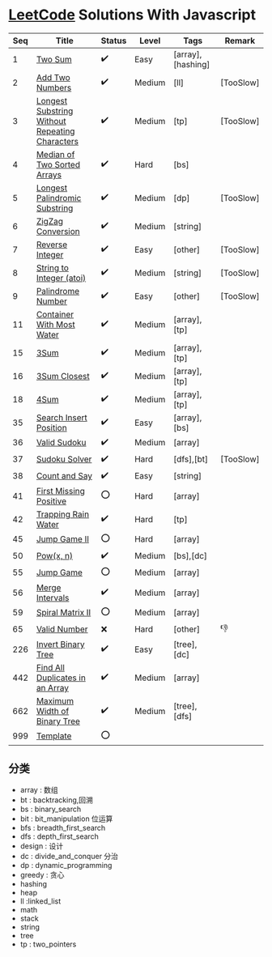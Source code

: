# [LeetCode](https://leetcode.com/problemset/all) Solutions With Javascript

| Seq | Title                                                                    | Status             | Level  | Tags              | Remark    |
| --- | ------------------------------------------------------------------------ | ------------------ | ------ | ----------------- | --------- |
| 1   | [Two Sum](./problems/1/README.md)                                        | :heavy_check_mark: | Easy   | [array],[hashing] |           |
| 2   | [Add Two Numbers](./problems/2/README.md)                                | :heavy_check_mark: | Medium | [ll]              | [TooSlow] |
| 3   | [Longest Substring Without Repeating Characters](./problems/3/README.md) | :heavy_check_mark: | Medium | [tp]              | [TooSlow] |
| 4   | [Median of Two Sorted Arrays](./problems/4/README.md)                    | :heavy_check_mark: | Hard   | [bs]              |           |
| 5   | [Longest Palindromic Substring](./problems/5/README.md)                  | :heavy_check_mark: | Medium | [dp]              | [TooSlow] |
| 6   | [ZigZag Conversion](./problems/6/README.md)                              | :heavy_check_mark: | Medium | [string]          |           |
| 7   | [Reverse Integer](./problems/7/README.md)                                | :heavy_check_mark: | Easy   | [other]           | [TooSlow] |
| 8   | [String to Integer (atoi)](./problems/8/README.md)                       | :heavy_check_mark: | Medium | [string]          | [TooSlow] |
| 9   | [Palindrome Number](./problems/9/README.md)                              | :heavy_check_mark: | Easy   | [other]           | [TooSlow] |
| 11  | [Container With Most Water](./problems/11/README.md)                     | :heavy_check_mark: | Medium | [array],[tp]      |           |
| 15  | [3Sum](./problems/15/README.md)                                          | :heavy_check_mark: | Medium | [array],[tp]      |           |
| 16  | [3Sum Closest](./problems/16/README.md)                                  | :heavy_check_mark: | Medium | [array],[tp]      |           |
| 18  | [4Sum](./problems/18/README.md)                                          | :heavy_check_mark: | Medium | [array],[tp]      |           |
| 35  | [Search Insert Position](./problems/35/README.md)                        | :heavy_check_mark: | Easy   | [array],[bs]      |           |
| 36  | [Valid Sudoku](./problems/36/README.md)                                  | :heavy_check_mark: | Medium | [array]           |           |
| 37  | [Sudoku Solver](./problems/37/README.md)                                 | :heavy_check_mark: | Hard   | [dfs],[bt]        | [TooSlow] |
| 38  | [Count and Say](./problems/38/README.md)                                 | :heavy_check_mark: | Easy   | [string]          |           |
| 41  | [First Missing Positive](./problems/41/README.md)                        | :o:                | Hard   | [array]           |           |
| 42  | [Trapping Rain Water](./problems/42/README.md)                           | :heavy_check_mark: | Hard   | [tp]              |           |
| 45  | [Jump Game II](./problems/45/README.md)                                  | :o:                | Hard   | [array]           |           |
| 50  | [Pow(x, n)](./problems/50/README.md)                                     | :heavy_check_mark: | Medium | [bs],[dc]         |           |
| 55  | [Jump Game](./problems/55/README.md)                                     | :o:                | Medium | [array]           |           |
| 56  | [Merge Intervals](./problems/56/README.md)                               | :heavy_check_mark: | Medium | [array]           |           |
| 59  | [Spiral Matrix II](./problems/59/README.md)                              | :o:                | Medium | [array]           |           |
| 65  | [Valid Number](./problems/65/README.md)                                  | :x:                | Hard   | [other]           | :-1:      |
| 226 | [Invert Binary Tree](./problems/226/README.md)                           | :heavy_check_mark: | Easy   | [tree],[dc]       |           |
| 442 | [Find All Duplicates in an Array](./problems/442/README.md)              | :heavy_check_mark: | Medium | [array]           |           |
| 662 | [Maximum Width of Binary Tree](./problems/662/README.md)                 | :heavy_check_mark: | Medium | [tree],[dfs]      |           |
| 999 | [Template](./problems/999/README.md)                                     | :o:                |        |                   |           |

## 分类

* array : 数组
* bt : backtracking,回溯
* bs : binary_search
* bit : bit_manipulation 位运算
* bfs : breadth_first_search
* dfs : depth_first_search
* design : 设计
* dc : divide_and_conquer 分治
* dp : dynamic_programming
* greedy : 贪心
* hashing
* heap
* ll :linked_list
* math
* stack
* string
* tree
* tp : two_pointers